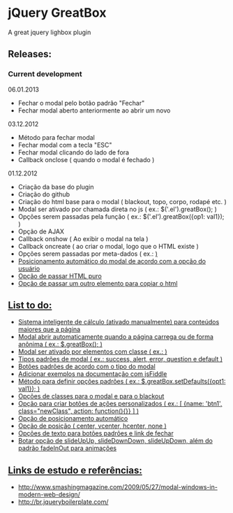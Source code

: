 jQuery GreatBox
===============
A great jquery lighbox plugin

Releases:
---------
### Current development ###

06.01.2013
+	Fechar o modal pelo botão padrão "Fechar"
+	Fechar modal aberto anteriormente ao abrir um novo

03.12.2012
+	Método para fechar modal
+	Fechar modal com a tecla "ESC"
+	Fechar modal clicando do lado de fora
+	Callback onclose ( quando o modal é fechado )

01.12.2012
+	Criação da base do plugin
+	Criação do github
+	Criação do html base para o modal ( blackout, topo, corpo, rodapé etc. )
+	Modal ser ativado por chamada direta no js ( ex.: $('.el').greatBox(); )
+	Opções serem passadas pela função ( ex.: $('.el').greatBox({op1: val1}); )
+	Opção de AJAX
+	Callback onshow	( Ao exibir o modal na tela )
+	Callback oncreate ( ao criar o modal, logo que o HTML existe ) 
+	Opções serem passadas por meta-dados ( ex.: <a href="#noAjax" class="greatBoxLink" data-option1="value1" /> )
+	Posicionamento automático do modal de acordo com a opção do usuário
+	Opção de passar HTML puro
+	Opção de passar um outro elemento para copiar o html

List to do:
-----------
+	Sistema inteligente de cálculo (ativado manualmente) para conteúdos maiores que a página
+	Modal abrir automaticamente quando a página carrega ou de forma anônima ( ex.: $.greatBox(); )
+	Modal ser ativado por elementos com classe ( ex.: <a href="ajax.html" class="greatBoxLink" /> )
+	Tipos padrões de modal ( ex.: success, alert, error, question e default )
+	Botões padrões de acordo com o tipo do modal
+	Adicionar exemplos na documentação com jsFiddle
+	Método para definir opções padrões ( ex.: $.greatBox.setDefaults({opt1: val1}); )
+	Opções de classes para o modal e para o blackout
+	Opção para criar botões de ações personalizados ( ex.: [ {name: 'btn1', class="newClass", action: function(){}} ] )
+	Opção de posicionamento automático
+	Opção de posição ( center, vcenter, hcenter, none )
+	Opções de texto para botões padrões e link de fechar
+	Botar opção de slideUpUp, slideDownDown, slideUpDown, além do padrão fadeInOut para animações

Links de estudo e referências:
------------------------------
+	http://www.smashingmagazine.com/2009/05/27/modal-windows-in-modern-web-design/
+	http://br.jqueryboilerplate.com/
